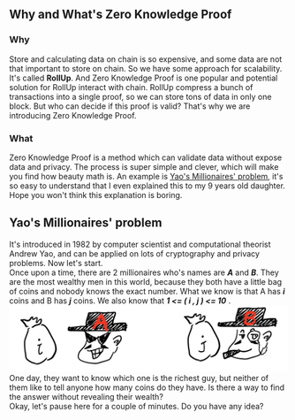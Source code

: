 ## Why and What's Zero Knowledge Proof
### Why 
Store and calculating data on chain is so expensive, and some data are not that important to store on chain. So we have some approach for scalability. It's called **RollUp**. And Zero Knowledge Proof is one popular and potential solution for RollUp interact with chain. RollUp compress a bunch of transactions into a single proof, so we can store tons of data in only one block. But who can decide if this proof is valid? That's why we are introducing Zero Knowledge Proof.
### What
Zero Knowledge Proof is a method which can validate data without expose data and privacy. The process is super simple and clever, which will make you find how beauty math is. An example is [Yao's Millionaires' problem](https://en.wikipedia.org/wiki/Yao%27s_Millionaires%27_problem), it's so easy to understand that I even explained this to my 9 years old daughter. Hope you won't think this explanation is boring.

## Yao's Millionaires' problem
It's introduced in 1982 by computer scientist and computational theorist Andrew Yao, and can be applied on lots of cryptography and privacy problems. Now let's start.  
Once upon a time, there are 2 millionaires who's names are ***A*** and ***B***. They are the most wealthy men in this world, because they both have a little bag of coins and nobody knows the exact number. What we know is that A has ***i*** coins and B has ***j*** coins. We also know that ***1 <= ( i , j ) <= 10*** .   
![http://url/to/img.png](https://raw.githubusercontent.com/imWayneWY/web3blog/main/my-blogs/img0.png)  
One day, they want to know which one is the richest guy, but neither of them like to tell anyone how many coins do they have. Is there a way to find the answer without revealing their wealth?  
Okay, let's pause here for a couple of minutes. Do you have any idea?


